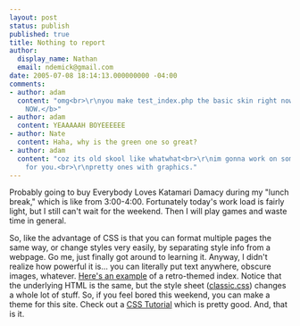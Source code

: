 ```yaml
---
layout: post
status: publish
published: true
title: Nothing to report
author:
  display_name: Nathan
  email: ndemick@gmail.com
date: 2005-07-08 18:14:13.000000000 -04:00
comments:
- author: adam
  content: "omg<br>\r\nyou make test_index.php the basic skin right now.<p>\r\n<b>RIGHT
    NOW.</b>"
- author: adam
  content: YEAAAAAH BOYEEEEEE
- author: Nate
  content: Haha, why is the green one so great?
- author: adam
  content: "coz its old skool like whatwhat<br>\r\nim gonna work on some pretty ones
    for you.<br>\r\npretty ones with graphics."
---
```

Probably going to buy Everybody Loves Katamari Damacy during my "lunch break," which is like from 3:00-4:00. Fortunately today's work load is fairly light, but I still can't wait for the weekend. Then I will play games and waste time in general.<p>
So, like the advantage of CSS is that you can format multiple pages the same way, or change styles very easily, by separating style info from a webpage. Go me, just finally got around to learning it. Anyway, I didn't realize how powerful it is... you can literally put text anywhere, obscure images, whatever. <a href=test_index.php>Here's an example</a> of a retro-themed index. Notice that the underlying HTML is the same, but the style sheet (<a href=classic.css>classic.css</a>) changes a whole lot of stuff. So, if you feel bored this weekend, you can make a theme for this site. Check out a <a href=http://www.w3schools.com/css/default.asp>CSS Tutorial</a> which is pretty good. And, that is it.